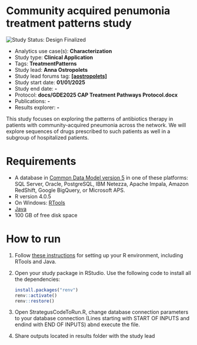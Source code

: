Community acquired penumonia treatment patterns study
=============

<img src="https://img.shields.io/badge/Study%20Status-Design%20Finalized-brightgreen.svg" alt="Study Status: Design Finalized">

- Analytics use case(s): **Characterization**
- Study type: **Clinical Application**
- Tags: **TreatmentPatterns**
- Study lead: **Anna Ostropolets**
- Study lead forums tag: **[[aostropolets]](https://forums.ohdsi.org/u/aostropolets)**
- Study start date: **01/01/2025**
- Study end date: **-**
- Protocol: **docs/GDE2025 CAP Treatment Pathways Protocol.docx**
- Publications: **-**
- Results explorer: **-**

This study focuses on exploring the patterns of antibiotics therapy in patients with community-acquired pneumonia across the network. We will explore sequences of drugs prescribed to such patients as well in a subgroup of hospitalized patients.

Requirements
============

- A database in [Common Data Model version 5](https://github.com/OHDSI/CommonDataModel) in one of these platforms: SQL Server, Oracle, PostgreSQL, IBM Netezza, Apache Impala, Amazon RedShift, Google BigQuery, or Microsoft APS.
- R version 4.0.5
- On Windows: [RTools](http://cran.r-project.org/bin/windows/Rtools/)
- [Java](http://java.com)
- 100 GB of free disk space

How to run
==========
1. Follow [these instructions](https://ohdsi.github.io/Hades/rSetup.html) for setting up your R environment, including RTools and Java.

2. Open your study package in RStudio. Use the following code to install all the dependencies:

	```r
	install.packages("renv")
	renv::activate()
	renv::restore()
	```

3. Open StrategusCodeToRun.R, change database connection parameters to your database connection (Lines starting with START OF INPUTS and endind with END OF INPUTS) abnd execute the file.

4. Share outputs located in results folder with the study lead

